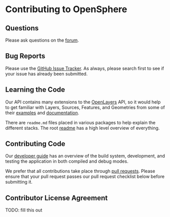 # Contributing to OpenSphere

## Questions

Please ask questions on the [forum](https://opensphere.io/forum).

## Bug Reports

Please use the [GitHub Issue Tracker](https://github.com/ngageoint/opensphere/issues). As always, please search first to see if your issue has already been submitted.

## Learning the Code

Our API contains many extensions to the [OpenLayers](https://github.com/openlayers/openlayers) API, so it would help to get familiar with Layers, Sources, Features, and Geometries from some of their [examples](https://openlayers.org/en/latest/examples/) and [documentation](https://openlayers.org/en/latest/apidoc/).

There are `readme.md` files placed in various packages to help explain the different stacks. The root [readme](https://github.com/openlayers/openlayers/blob/master/src/README.md) has a high level overview of everything.

## Contributing Code

Our [developer guide](https://github.com/ngageoint/opensphere/blob/master/DEVELOPING.md) has an overview of the build system, development, and testing the application in both compiled and debug modes.

We prefer that all contributions take place through [pull requests](https://help.github.com/articles/using-pull-requests). Please ensure that your pull request passes our pull request checklist below before submitting it.

## Contributor License Agreement

TODO: fill this out
